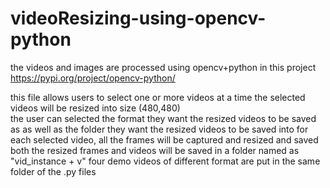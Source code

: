 # videoResizing-using-opencv-python



the videos and images are processed using opencv+python in this project
https://pypi.org/project/opencv-python/


this file allows users to select one or more videos at a time
the selected videos will be resized into size (480,480)  
the user can selected the format they want the resized videos to be saved as
as well as the folder they want the resized videos to be saved into
for each selected video, all the frames will be captured and resized and saved
both the resized frames and videos will be saved in a folder named as "vid_instance + v"
four demo videos of different format are put in the same folder of the .py files
